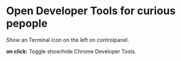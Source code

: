 # Open Developer Tools for curious pepople

Show an Terminal icon on the left on controlpanel.

**on click:**
Toggle show/hide Chrome Developer Tools.
